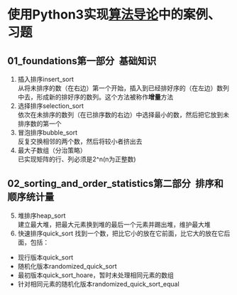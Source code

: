 # 使用Python3实现[算法导论](https://book.douban.com/subject/20432061/)中的案例、习题
## 01_foundations第一部分&ensp;基础知识
1. 插入排序insert_sort<br>
从将未排序的数（在右边）第一个开始，插入到已经排好序的（在左边）数列中去，形成新的排好序的数列。这个方法被称作**增量**方法
1. 选择排序selection_sort<br>
依次在未排序的数列（在已排序数的右边）中选择最小的数，然后把它放到未排序数的第一个
1. 冒泡排序bubble_sort<br>
反复交换相邻的两个数，然后将较小者挤出去
1. 最大子数组（分治策略）<br>
已实现矩阵的行、列必须是2^n(n为正整数)
## 02_sorting_and_order_statistics第二部分&ensp;排序和顺序统计量
5. 堆排序heap_sort<br>
建立最大堆，把最大元素换到堆的最后一个元素并踢出堆，维护最大堆
6. 快速排序quick_sort
找到一个数，把比它小的放在它前面，比它大的放在它后面，包括：<br>
* 现行版本quick_sort
* 随机化版本randomized_quick_sort
* 最初版本quick_sort_hoare，暂时未处理相同元素的数组
* 针对相同元素的随机化版本randomized_quick_sort_equal